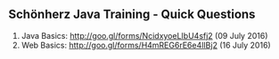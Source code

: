 ## Schönherz Java Training - Quick Questions
01. Java Basics: http://goo.gl/forms/NcidxyoeLIbU4sfj2 (09 July 2016)
02. Web Basics: http://goo.gl/forms/H4mREG6rE6e4lIBj2 (16 July 2016)
